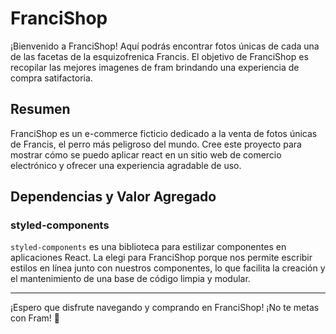 # FranciShop

¡Bienvenido a FranciShop! Aquí podrás encontrar fotos únicas de cada una de las facetas de la esquizofrenica Francis. El objetivo de FranciShop es recopilar las mejores imagenes de fram brindando una experiencia de compra satifactoria.

## Resumen

FranciShop es un e-commerce ficticio dedicado a la venta de fotos únicas de Francis, el perro más peligroso del mundo. Cree este proyecto para mostrar cómo se puedo aplicar react en un sitio web de comercio electrónico y ofrecer una experiencia agradable de uso.

## Dependencias y Valor Agregado

### styled-components
`styled-components` es una biblioteca para estilizar componentes en aplicaciones React. La elegi para FranciShop porque nos permite escribir estilos en línea junto con nuestros componentes, lo que facilita la creación y el mantenimiento de una base de código limpia y modular.

---
¡Espero que disfrute navegando y comprando en FranciShop! ¡No te metas con Fram! 🐶